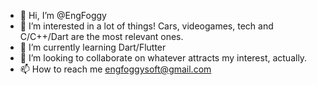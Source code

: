 - 👋 Hi, I’m @EngFoggy
- 👀 I’m interested in a lot of things! Cars, videogames, tech and C/C++/Dart are the most relevant ones.
- 🌱 I’m currently learning Dart/Flutter
- 💞️ I’m looking to collaborate on whatever attracts my interest, actually.
- 📫 How to reach me engfoggysoft@gmail.com

<!---
EngFoggy/EngFoggy is a ✨ special ✨ repository because its `README.md` (this file) appears on your GitHub profile.
You can click the Preview link to take a look at your changes.
--->
